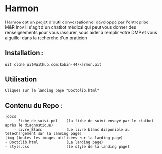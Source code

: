 # Harmon

Harmon est un projet d'outil conversationnel développé par l'entreprise M&R Inov
Il s'agit d'un chatbot médical qui peut vous donner des renseignements pour vous rassurer, vous aider à remplir votre DMP et vous aiguiller dans la recherche d'un praticien

## Installation :

`` git clone git@github.com:Robin-44/Harmon.git ``

## Utilisation

`` Cliquez sur la landing page "Doctolib.html" ``

## Contenu du Repo :

```
|docs
    - Fiche_de_suivi.pdf    (la fiche de suivi envoyé par le chatbot après le diagnostique)
    - Livre_Blanc           (Le livre blanc disponible au téléchargement sur la landing page)
|img (toutes les images utilisées sur la landing page)
- Doctolib.html             (La landing page)
- style.css                 (le style de la landing page)
```